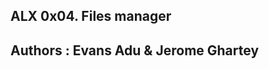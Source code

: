 ALX 0x04. Files manager
-------------------------------------
Authors : Evans Adu & Jerome Ghartey
-------------------------------------
